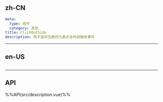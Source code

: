 ## zh-CN
```yaml
meta:
  type: 组件
  category: 其他
title: ClickOutSide
description: 用于监听包裹的元素点击外部触发事件
```
---
## en-US
```yaml

```
---


## API

%%API(src/description.vue)%%
